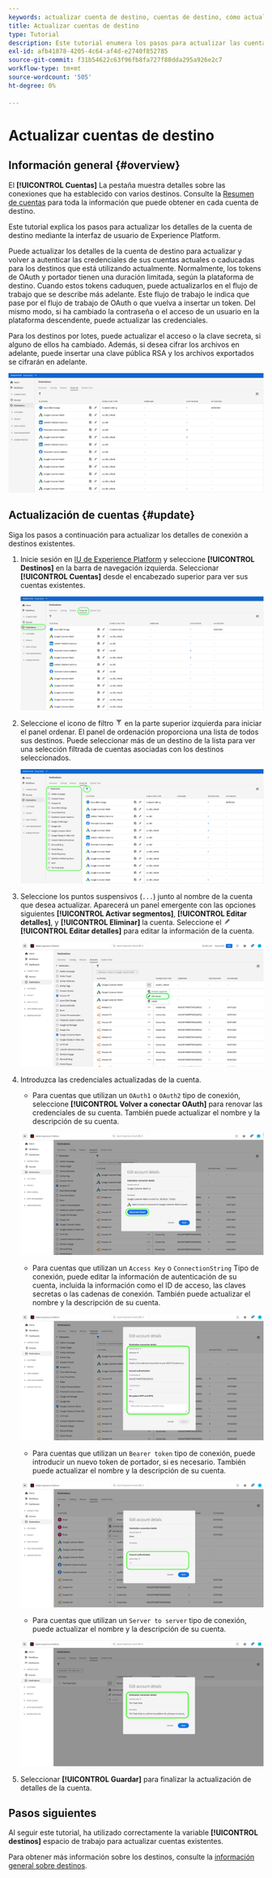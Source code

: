 ```yaml
---
keywords: actualizar cuenta de destino, cuentas de destino, cómo actualizar cuentas, actualizar destino
title: Actualizar cuentas de destino
type: Tutorial
description: Este tutorial enumera los pasos para actualizar las cuentas de destino en la IU de Adobe Experience Platform
exl-id: afb41878-4205-4c64-af4d-e2740f852785
source-git-commit: f31b54622c63f96fb8fa727f80dda295a926e2c7
workflow-type: tm+mt
source-wordcount: '505'
ht-degree: 0%

---
```


# Actualizar cuentas de destino

## Información general {#overview}

El **[!UICONTROL Cuentas]** La pestaña muestra detalles sobre las conexiones que ha establecido con varios destinos. Consulte la [Resumen de cuentas](../ui/destinations-workspace.md#accounts) para toda la información que puede obtener en cada cuenta de destino.

Este tutorial explica los pasos para actualizar los detalles de la cuenta de destino mediante la interfaz de usuario de Experience Platform.

Puede actualizar los detalles de la cuenta de destino para actualizar y volver a autenticar las credenciales de sus cuentas actuales o caducadas para los destinos que está utilizando actualmente. Normalmente, los tokens de OAuth y portador tienen una duración limitada, según la plataforma de destino. Cuando estos tokens caduquen, puede actualizarlos en el flujo de trabajo que se describe más adelante. Este flujo de trabajo le indica que pase por el flujo de trabajo de OAuth o que vuelva a insertar un token. Del mismo modo, si ha cambiado la contraseña o el acceso de un usuario en la plataforma descendente, puede actualizar las credenciales.

Para los destinos por lotes, puede actualizar el acceso o la clave secreta, si alguno de ellos ha cambiado. Además, si desea cifrar los archivos en adelante, puede insertar una clave pública RSA y los archivos exportados se cifrarán en adelante.

![Pestaña Cuentas](../assets/ui/update-accounts/destination-accounts.png)

## Actualización de cuentas {#update}

Siga los pasos a continuación para actualizar los detalles de conexión a destinos existentes.

1. Inicie sesión en [IU de Experience Platform](https://platform.adobe.com/) y seleccione **[!UICONTROL Destinos]** en la barra de navegación izquierda. Seleccionar **[!UICONTROL Cuentas]** desde el encabezado superior para ver sus cuentas existentes.

   ![Pestaña Cuentas](../assets/ui/update-accounts/accounts-tab.png)

2. Seleccione el icono de filtro ![Icono de filtro](../assets/ui/update-accounts/filter.png) en la parte superior izquierda para iniciar el panel ordenar. El panel de ordenación proporciona una lista de todos sus destinos. Puede seleccionar más de un destino de la lista para ver una selección filtrada de cuentas asociadas con los destinos seleccionados.

   ![Filtrar cuentas de destino](../assets/ui/update-accounts/filter-accounts.png)

3. Seleccione los puntos suspensivos (`...`) junto al nombre de la cuenta que desea actualizar. Aparecerá un panel emergente con las opciones siguientes **[!UICONTROL Activar segmentos]**, **[!UICONTROL Editar detalles]**, y **[!UICONTROL Eliminar]** la cuenta. Seleccione el ![Botón Editar detalles](../assets/ui/workspace/pencil-icon.png) **[!UICONTROL Editar detalles]** para editar la información de la cuenta.

   ![Editar cuenta](../assets/ui/update-accounts/accounts-edit.png)

4. Introduzca las credenciales actualizadas de la cuenta.

   * Para cuentas que utilizan un `OAuth1` o `OAuth2` tipo de conexión, seleccione **[!UICONTROL Volver a conectar OAuth]** para renovar las credenciales de su cuenta. También puede actualizar el nombre y la descripción de su cuenta.

   ![Editar detalles de OAuth](../assets/ui/update-accounts/edit-details-oauth.png)

   * Para cuentas que utilizan un `Access Key` o `ConnectionString` Tipo de conexión, puede editar la información de autenticación de su cuenta, incluida la información como el ID de acceso, las claves secretas o las cadenas de conexión. También puede actualizar el nombre y la descripción de su cuenta.

   ![Editar detalles Clave de acceso](../assets/ui/update-accounts/edit-details-key.png)

   * Para cuentas que utilizan un `Bearer token` tipo de conexión, puede introducir un nuevo token de portador, si es necesario. También puede actualizar el nombre y la descripción de su cuenta.

   ![Editar detalles Token de portador](../assets/ui/update-accounts/edit-details-bearer.png)

   * Para cuentas que utilizan un `Server to server` tipo de conexión, puede actualizar el nombre y la descripción de su cuenta.

   ![Editar detalles de servidor a servidor](../assets/ui/update-accounts/edit-details-s2s.png)

5. Seleccionar **[!UICONTROL Guardar]** para finalizar la actualización de detalles de la cuenta.

## Pasos siguientes

Al seguir este tutorial, ha utilizado correctamente la variable **[!UICONTROL destinos]** espacio de trabajo para actualizar cuentas existentes.

Para obtener más información sobre los destinos, consulte la [información general sobre destinos](../catalog/overview.md).